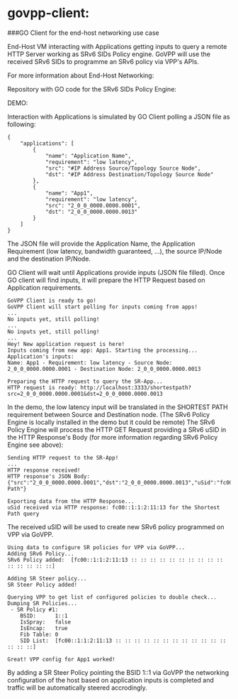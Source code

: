# govpp-client: 

###GO Client for the end-host networking use case

End-Host VM interacting with Applications getting inputs to query a remote HTTP Server working as SRv6 SIDs Policy engine. 
GoVPP will use the received SRv6 SIDs to programme an SRv6 policy via VPP's APIs.

For more information about End-Host Networking:

Repository with GO code for the SRv6 SIDs Policy Engine:

DEMO: 

Interaction with Applications is simulated by GO Client polling a JSON file as following:
```
{
    "applications": [
        {
            "name": "Application Name",
            "requirement": "low latency",
            "src": "#IP Address Source/Topology Source Node",
            "dst": "#IP Address Destination/Topology Source Node"
        },
        {
            "name": "App1",
            "requirement": "low latency",
            "src": "2_0_0_0000.0000.0001",
            "dst": "2_0_0_0000.0000.0013"
        }
    ]
}
```
The JSON file will provide the Application Name, the Application Requirement (low latency, bandwidth guaranteed, ...), the source IP/Node and the destination IP/Node.

GO Client will wait until Applications provide inputs (JSON file filled). Once GO client will find inputs, it will prepare the HTTP Request based on Application requirements.

```
GoVPP Client is ready to go!
GoVPP Client will start polling for inputs coming from apps!
...
No inputs yet, still polling!
...
No inputs yet, still polling!
...
Hey! New application request is here!
Inputs coming from new app: App1. Starting the processing...
Application's inputs:
Name: App1 - Requirement: low latency - Source Node: 2_0_0_0000.0000.0001 - Destination Node: 2_0_0_0000.0000.0013

Preparing the HTTP request to query the SR-App...
HTTP request is ready: http://localhost:3333/shortestpath?src=2_0_0_0000.0000.0001&dst=2_0_0_0000.0000.0013
```
In the demo, the low latency input will be translated in the SHORTEST PATH requirement between Source and Destination node. (The SRv6 Policy Engine is locally installed in the demo but it could be remote)
The SRv6 Policy Engine will process the HTTP GET Request providing a SRv6 uSID in the HTTP Response's Body (for more information regarding SRv6 Policy Engine see above):

```
Sending HTTP request to the SR-App!
...
HTTP response received!
HTTP response's JSON Body: {"src":"2_0_0_0000.0000.0001","dst":"2_0_0_0000.0000.0013","uSid":"fc00::1:1:2:11:13","Query":"Shortest Path"}

Exporting data from the HTTP Response...
uSid received via HTTP response: fc00::1:1:2:11:13 for the Shortest Path query
```
The received uSID will be used to create new SRv6 policy programmed on VPP via GoVPP. 

```
Using data to configure SR policies for VPP via GoVPP...
Adding SRv6 Policy...
SRv6 Policy added:  [fc00::1:1:2:11:13 :: :: :: :: :: :: :: :: :: :: :: :: :: :: ::]

Adding SR Steer policy...
SR Steer Policy added!

Querying VPP to get list of configured policies to double check...
Dumping SR Policies...
 - SR Policy #1:
    BSID:      1::1
    IsSpray:   false
    IsEncap:   true
    Fib Table: 0
    SID List:  [fc00::1:1:2:11:13 :: :: :: :: :: :: :: :: :: :: :: :: :: :: ::]

Great! VPP config for App1 worked!
```
By adding a SR Steer Policy pointing the BSID 1::1 via GoVPP the networking configuration of the host based on application inputs is completed and traffic will be automatically steered accrodingly.


